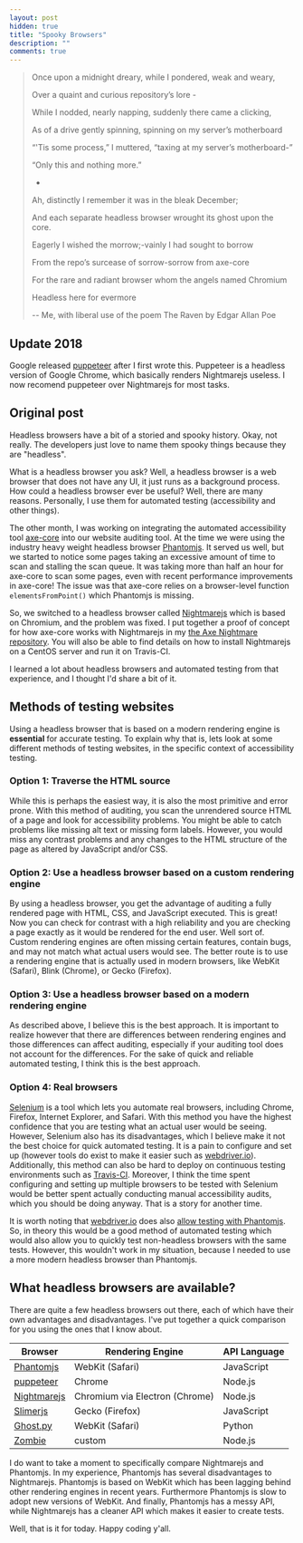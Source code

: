```yaml
---
layout: post
hidden: true
title: "Spooky Browsers"
description: ""
comments: true
---
```


> Once upon a midnight dreary, while I pondered, weak and weary,
> 
> Over a quaint and curious repository’s lore -
>
> While I nodded, nearly napping, suddenly there came a clicking,
>
> As of a drive gently spinning, spinning on my server’s motherboard
>
> “'Tis some process,” I muttered, “taxing at my server’s motherboard-”
>
> “Only this and nothing more.”
>
> -
>
> Ah, distinctly I remember it was in the bleak December;
>
> And each separate headless browser wrought its ghost upon the core.
>
> Eagerly I wished the morrow;-vainly I had sought to borrow
>
> From the repo’s surcease of sorrow-sorrow from axe-core
>
> For the rare and radiant browser whom the angels named Chromium
>
> Headless here for evermore
>
> -- Me, with liberal use of the poem The Raven by Edgar Allan Poe

## Update 2018

Google released [puppeteer](https://github.com/GoogleChrome/puppeteer) after I first wrote this. Puppeteer is a headless version of Google Chrome, which basically renders Nightmarejs useless. I now recomend puppeteer over Nightmarejs for most tasks.

## Original post

Headless browsers have a bit of a storied and spooky history. Okay, not really. The developers just love to name them spooky things because they are "headless".

What is a headless browser you ask? Well, a headless browser is a web browser that does not have any UI, it just runs as a background process. How could a headless browser ever be useful? Well, there are many reasons. Personally, I use them for automated testing (accessibility and other things).

The other month, I was working on integrating the automated accessibility tool [axe-core](https://github.com/dequelabs/axe-core) into our website auditing tool. At the time we were using the industry heavy weight headless browser [Phantomjs](http://phantomjs.org/). It served us well, but we started to notice some pages taking an excessive amount of time to scan and stalling the scan queue. It was taking more than half an hour for axe-core to scan some pages, even with recent performance improvements in axe-core! The issue was that axe-core relies on a browser-level function `elementsFromPoint()` which Phantomjs is missing.
 
So, we switched to a headless browser called [Nightmarejs](https://github.com/segmentio/nightmare) which is based on Chromium, and the problem was fixed. I put together a proof of concept for how axe-core works with Nightmarejs in my [the Axe Nightmare repository](https://github.com/mfairchild365/the-axe-nightmare/). You will also be able to find details on how to install Nightmarejs on a CentOS server and run it on Travis-CI.

I learned a lot about headless browsers and automated testing from that experience, and I thought I'd share a bit of it.

## Methods of testing websites

Using a headless browser that is based on a modern rendering engine is **essential** for accurate testing. To explain why that is, lets look at some different methods of testing websites, in the specific context of accessibility testing.

### Option 1: Traverse the HTML source

While this is perhaps the easiest way, it is also the most primitive and error prone. With this method of auditing, you scan the unrendered source HTML of a page and look for accessibility problems. You might be able to catch problems like missing alt text or missing form labels. However, you would miss any contrast problems and any changes to the HTML structure of the page as altered by JavaScript and/or CSS.

### Option 2: Use a headless browser based on a custom rendering engine

By using a headless browser, you get the advantage of auditing a fully rendered page with HTML, CSS, and JavaScript executed. This is great! Now you can check for contrast with a high reliability and you are checking a page exactly as it would be rendered for the end user. Well sort of. Custom rendering engines are often missing certain features, contain bugs, and may not match what actual users would see. The better route is to use a rendering engine that is actually used in modern browsers, like WebKit (Safari), Blink (Chrome), or Gecko (Firefox).

### Option 3: Use a headless browser based on a modern rendering engine

As described above, I believe this is the best approach. It is important to realize however that there are differences between rendering engines and those differences can affect auditing, especially if your auditing tool does not account for the differences. For the sake of quick and reliable automated testing, I think this is the best approach.

### Option 4: Real browsers

[Selenium](http://www.seleniumhq.org/) is a tool which lets you automate real browsers, including Chrome, Firefox, Internet Explorer, and Safari. With this method you have the highest confidence that you are testing what an actual user would be seeing. However, Selenium also has its disadvantages, which I believe make it not the best choice for quick automated testing. It is a pain to configure and set up (however tools do exist to make it easier such as [webdriver.io](http://webdriver.io/)). Additionally, this method can also be hard to deploy on continuous testing environments such as [Travis-CI](https://travis-ci.org/). Moreover, I think the time spent configuring and setting up multiple browsers to be tested with Selenium would be better spent actually conducting manual accessibility audits, which you should be doing anyway. That is a story for another time.

It is worth noting that [webdriver.io](http://webdriver.io/) does also [allow testing with Phantomjs](http://webdriver.io/guide/services/phantomjs.html). So, in theory this would be a good method of automated testing which would also allow you to quickly test non-headless browsers with the same tests. However, this wouldn't work in my situation, because I needed to use a more modern headless browser than Phantomjs.
 
## What headless browsers are available?

There are quite a few headless browsers out there, each of which have their own advantages and disadvantages. I've put together a quick comparison for you using the ones that I know about.

| Browser | Rendering Engine | API Language |
| --- | --- | --- |
| [Phantomjs](http://phantomjs.org/) | WebKit (Safari) | JavaScript |
| [puppeteer](https://github.com/GoogleChrome/puppeteer) | Chrome | Node.js |
| [Nightmarejs](https://github.com/segmentio/nightmare) | Chromium via Electron (Chrome) | Node.js |
| [Slimerjs](https://slimerjs.org/) | Gecko (Firefox) | JavaScript |
| [Ghost.py](http://jeanphix.me/Ghost.py/) | WebKit (Safari) | Python |
| [Zombie](https://github.com/assaf/zombie) | custom | Node.js


I do want to take a moment to specifically compare Nightmarejs and Phantomjs. In my experience, Phantomjs has several disadvantages to Nightmarejs. Phantomjs is based on WebKit which has been lagging behind other rendering engines in recent years. Furthermore Phantomjs is slow to adopt new versions of WebKit. And finally, Phantomjs has a messy API, while Nightmarejs has a cleaner API which makes it easier to create tests.
  
Well, that is it for today. Happy coding y'all.

